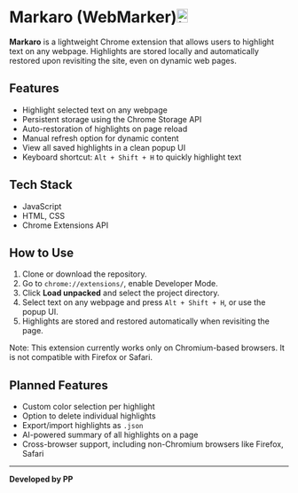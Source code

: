 # Markaro (WebMarker)<img width="20" height="25" alt="icon" src="https://github.com/user-attachments/assets/0f1e80e0-47e0-44e0-ad39-afcc54b79a6e" />


**Markaro** is a lightweight Chrome extension that allows users to highlight text on any webpage. Highlights are stored locally and automatically restored upon revisiting the site, even on dynamic web pages.

## Features

- Highlight selected text on any webpage
- Persistent storage using the Chrome Storage API
- Auto-restoration of highlights on page reload
- Manual refresh option for dynamic content
- View all saved highlights in a clean popup UI
- Keyboard shortcut: `Alt + Shift + H` to quickly highlight text

## Tech Stack

- JavaScript
- HTML, CSS
- Chrome Extensions API

## How to Use

1. Clone or download the repository.
2. Go to `chrome://extensions/`, enable Developer Mode.
3. Click **Load unpacked** and select the project directory.
4. Select text on any webpage and press `Alt + Shift + H`, or use the popup UI.
5. Highlights are stored and restored automatically when revisiting the page.

Note: This extension currently works only on Chromium-based browsers.
      It is not compatible with Firefox or Safari.

## Planned Features

- Custom color selection per highlight
- Option to delete individual highlights
- Export/import highlights as `.json`
- AI-powered summary of all highlights on a page
- Cross-browser support, including non-Chromium browsers like Firefox, Safari


---

**Developed by PP**

